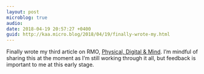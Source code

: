 ```yaml
---
layout: post
microblog: true
audio: 
date: 2018-04-19 20:57:27 +0400
guid: http://kaa.micro.blog/2018/04/19/finally-wrote-my.html
---
```

Finally wrote my third article on RMO, [Physical, Digital & Mind](http://www.rmo.life/physical-digital-and-mind). I’m mindful of sharing this at the moment as I’m still working through it all, but feedback is important to me at this early stage.
